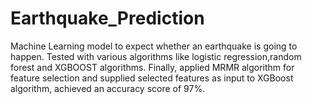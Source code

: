 # Earthquake_Prediction
Machine Learning model to expect whether an earthquake is going to happen.
Tested with various algorithms like logistic regression,random forest and XGBOOST algorithms.
Finally, applied MRMR algorithm for feature selection and supplied selected features as input to XGBoost algorithm, achieved an accuracy score of 97%.
